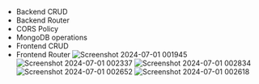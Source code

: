 - Backend CRUD
- Backend Router
- CORS Policy
- MongoDB operations
- Frontend CRUD 
- Frontend Router 
![Screenshot 2024-07-01 001945](https://github.com/Vaishh18/BookStore-MERN/assets/109457185/602ed801-641b-40d0-b75a-9a50d076e033)
![Screenshot 2024-07-01 002337](https://github.com/Vaishh18/BookStore-MERN/assets/109457185/ca234c93-297f-4da1-8fdf-89e4fb9d0d10)
![Screenshot 2024-07-01 002834](https://github.com/Vaishh18/BookStore-MERN/assets/109457185/471eb1c8-a141-4f64-8a4a-9c88b18fff35)
![Screenshot 2024-07-01 002652](https://github.com/Vaishh18/BookStore-MERN/assets/109457185/f6be89b6-98dc-4b2f-977e-b5048702f759)
![Screenshot 2024-07-01 002618](https://github.com/Vaishh18/BookStore-MERN/assets/109457185/b018db01-0737-4566-9d92-2d4e169e8fe0)

